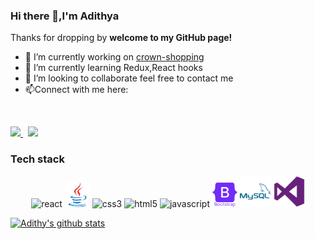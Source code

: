 ### Hi there 👋,I'm Adithya 

 Thanks for dropping by **welcome to my GitHub page!**

- 🔭 I’m currently working on [crown-shopping](https://github.com/adithyakam/Crown-Shoping)
- 🌱 I’m currently learning Redux,React hooks
- 👯 I’m looking to collaborate feel free to contact me<br/>
- 📫Connect with me here:<br />

 <br />
 <p>
  <a href="linkedin.com/in/adithya-kamath-15d34545d/">
    <img src="https://img.shields.io/badge/adithya-kamath-15d34545d?style=flat&logo=linkedin">
  </a> &nbsp; 
  
 <a href="https://dev.to/adithyakam">
    <img src="https://img.shields.io/badge/adithya-kamath-15d3?style=flat&logo=dev.to">
  </a>
</p>


### Tech stack

<p align="center"> 
 <img src=https://devicons.github.io/devicon/devicon.git/icons/react/react-original-wordmark.svg alt=react width="40" height="40"/> 
 <img src=https://github.com/devicons/devicon/blob/master/icons/java/java-original.svg alt=react width="40" height="40"/> 
 <img src=https://devicons.github.io/devicon/devicon.git/icons/css3/css3-original-wordmark.svg alt=css3 width="40" height="40"/> 
 <img src=https://devicons.github.io/devicon/devicon.git/icons/html5/html5-original-wordmark.svg alt=html5 width="40" height="40"/> 
 <img src=https://devicons.github.io/devicon/devicon.git/icons/javascript/javascript-original.svg alt=javascript width="40" height="40"/> 
 <img src=https://raw.githubusercontent.com/devicons/devicon/master/icons/bootstrap/bootstrap-plain-wordmark.svg alt=Bootstrap width="40" height="40"/>
 <img src=https://raw.githubusercontent.com/devicons/devicon/master/icons/mysql/mysql-plain-wordmark.svg alt=mysql width="50" height="50"/> 
 <img src=https://raw.githubusercontent.com/devicons/devicon/master/icons/visualstudio/visualstudio-plain.svg alt=vs-code width="50" height="50"/>
</p>


[![Adithy's github stats](https://github-readme-stats.vercel.app/api?username=adithyakam)](https://github.com/adithykam/github-readme-stats)


